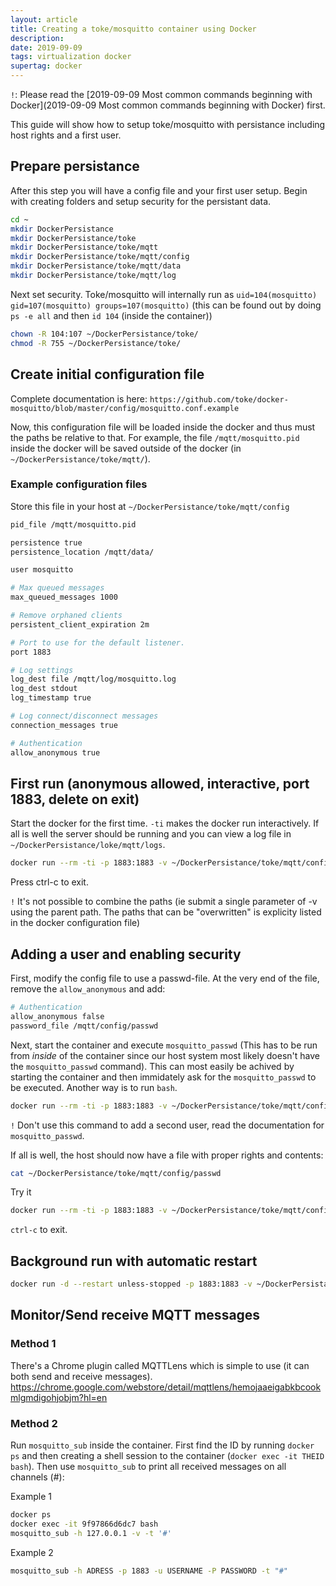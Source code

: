 ```yaml
---
layout: article
title: Creating a toke/mosquitto container using Docker
description:
date: 2019-09-09 
tags: virtualization docker 
supertag: docker
---
```


`!`: Please read the [2019-09-09 Most common commands beginning with Docker](2019-09-09 Most common commands beginning with Docker) first.

This guide will show how to setup toke/mosquitto with persistance including host rights and a first user.

## Prepare persistance

After this step you will have a config file and your first user setup. Begin with creating folders and setup security for the persistant data.

```bash
cd ~
mkdir DockerPersistance
mkdir DockerPersistance/toke
mkdir DockerPersistance/toke/mqtt
mkdir DockerPersistance/toke/mqtt/config
mkdir DockerPersistance/toke/mqtt/data
mkdir DockerPersistance/toke/mqtt/log
```

Next set security. Toke/mosquitto will internally run as ```uid=104(mosquitto) gid=107(mosquitto) groups=107(mosquitto)``` (this can be found out by doing ```ps -e all``` and then ```id 104``` (inside the container))

```bash
chown -R 104:107 ~/DockerPersistance/toke/
chmod -R 755 ~/DockerPersistance/toke/
```

## Create initial configuration file

Complete documentation is here: ```https://github.com/toke/docker-mosquitto/blob/master/config/mosquitto.conf.example```

Now, this configuration file will be loaded inside the docker and thus must the paths be relative to that. For example, the file ```/mqtt/mosquitto.pid``` inside the docker will be saved outside of the docker (in ```~/DockerPersistance/toke/mqtt/```).

### Example configuration files

Store this file in your host at ```~/DockerPersistance/toke/mqtt/config```

```bash
pid_file /mqtt/mosquitto.pid

persistence true
persistence_location /mqtt/data/

user mosquitto

# Max queued messages
max_queued_messages 1000

# Remove orphaned clients
persistent_client_expiration 2m

# Port to use for the default listener.
port 1883

# Log settings
log_dest file /mqtt/log/mosquitto.log
log_dest stdout
log_timestamp true

# Log connect/disconnect messages
connection_messages true

# Authentication
allow_anonymous true
```

## First run (anonymous allowed, interactive, port 1883, delete on exit)

Start the docker for the first time. ```-ti``` makes the docker run interactively. If all is well the server should be running and you can view a log file in ```~/DockerPersistance/loke/mqtt/logs```.

```bash
docker run --rm -ti -p 1883:1883 -v ~/DockerPersistance/toke/mqtt/config:/mqtt/config -v ~/DockerPersistance/toke/mqtt/log:/mqtt/log -v ~/DockerPersistance/toke/mqtt/data:/mqtt/data --name mqtt toke/mosquitto
```

Press ctrl-c to exit.

`!` It's not possible to combine the paths (ie submit a single parameter of -v using the parent path. The paths that can be "overwritten" is explicity listed in the docker configuration file)

## Adding a user and enabling security

First, modify the config file to use a passwd-file. At the very end of the file, remove the ```allow_anonymous``` and add:

```bash
# Authentication
allow_anonymous false
password_file /mqtt/config/passwd
```

Next, start the container and execute ```mosquitto_passwd``` (This has to be run from *inside* of the container since our host system most likely doesn't have the ```mosquitto_passwd``` command). This can most easily be achived by starting the container and then immidately ask for the ```mosquitto_passwd``` to be executed. Another way is to run ```bash```.

```bash
docker run --rm -ti -p 1883:1883 -v ~/DockerPersistance/toke/mqtt/config:/mqtt/config -v ~/DockerPersistance/toke/mqtt/log:/mqtt/log -v ~/DockerPersistance/toke/mqtt/data:/mqtt/data --name mqtt toke/mosquitto mosquitto_passwd -c /mqtt/config/passwd user1
```

`!` Don't use this command to add a second user, read the documentation for ```mosquitto_passwd```.

If all is well, the host should now have a file with proper rights and contents:

```bash
cat ~/DockerPersistance/toke/mqtt/config/passwd
```

Try it

```bash
docker run --rm -ti -p 1883:1883 -v ~/DockerPersistance/toke/mqtt/config:/mqtt/config -v ~/DockerPersistance/toke/mqtt/log:/mqtt/log -v ~/DockerPersistance/toke/mqtt/data:/mqtt/data --name mqtt toke/mosquitto
```

```ctrl-c``` to exit.

## Background run with automatic restart

```bash
docker run -d --restart unless-stopped -p 1883:1883 -v ~/DockerPersistance/toke/mqtt/config:/mqtt/config -v ~/DockerPersistance/toke/mqtt/log:/mqtt/log -v ~/DockerPersistance/toke/mqtt/data:/mqtt/data --name mqtt toke/mosquitto
```

## Monitor/Send receive MQTT messages

### Method 1

There's a Chrome plugin called MQTTLens which is simple to use (it can both send and receive messages). <https://chrome.google.com/webstore/detail/mqttlens/hemojaaeigabkbcookmlgmdigohjobjm?hl=en>

### Method 2

Run ```mosquitto_sub``` inside the container. First find the ID by running ```docker ps``` and then creating a shell session to the container (```docker exec -it THEID bash```). Then use ```mosquitto_sub``` to print all received messages on all channels (#):

Example 1

```bash
docker ps
docker exec -it 9f97866d6dc7 bash
mosquitto_sub -h 127.0.0.1 -v -t '#'
```

Example 2

```bash
mosquitto_sub -h ADRESS -p 1883 -u USERNAME -P PASSWORD -t "#"
```
